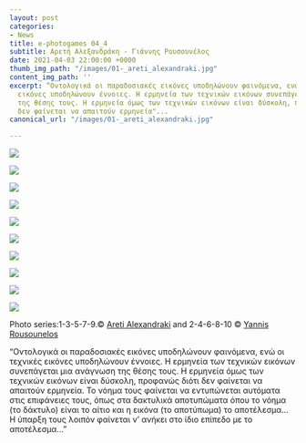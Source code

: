```yaml
---
layout: post
categories:
- News
title: e-photogames 04_4
subtitle: Αρετή Αλεξανδράκη - Γιάννης Ρουσουνέλος
date: 2021-04-03 22:00:00 +0000
thumb_img_path: "/images/01-_areti_alexandraki.jpg"
content_img_path: ''
excerpt: “Οντολογικά οι παραδοσιακές εικόνες υποδηλώνουν φαινόμενα, ενώ οι τεχνικές
  εικόνες υποδηλώνουν έννοιες. Η ερμηνεία των τεχνικών εικόνων συνεπάγεται μια ανάγνωση
  της θέσης τους. Η ερμηνεία όμως των τεχνικών εικόνων είναι δύσκολη, προφανώς διότι
  δεν φαίνεται να απαιτούν ερμηνεία"...
canonical_url: "/images/01-_areti_alexandraki.jpg"

---
```

![](/images/01-_areti_alexandraki.jpg)

![](/images/02_yannis_rousounelos.jpg)

![](/images/03-_areti_alexandraki.jpg)

![](/images/04_yannis_rousounelos.jpg)

![](/images/05-_areti_alexandraki.jpg)

![](/images/06_yannis_rousounelos.jpg)

![](/images/07-areti_alexandraki.jpg)

![](/images/10_yannis_rousounelos.jpg)

![](/images/09-areti_alexandraki.jpg)

![](/images/10_yannis_rousounelos-1.jpg)

Photo series:1-3-5-7-9.© <a href="https://www.facebook.com/aretialexandraki" target="blank"> Areti Alexandraki</a>  and  2-4-6-8-10  © <a href="https://www.facebook.com/yannis.rousounelos" target="blank"> Yannis Rousounelos</a>

“Οντολογικά οι παραδοσιακές εικόνες υποδηλώνουν φαινόμενα, ενώ οι τεχνικές εικόνες υποδηλώνουν έννοιες. Η ερμηνεία των τεχνικών εικόνων συνεπάγεται μια ανάγνωση της θέσης τους. Η ερμηνεία όμως των τεχνικών εικόνων είναι δύσκολη, προφανώς διότι δεν φαίνεται να απαιτούν ερμηνεία. Το νόημα τους φαίνεται να εντυπώνεται αυτόματα στις επιφάνειες τους, όπως στα δακτυλικά αποτυπώματα όπου το νόημα (το δάκτυλο) είναι το αίτιο και η εικόνα (το αποτύπωμα) το αποτέλεσμα… Η ύπαρξη τους λοιπόν φαίνεται ν’ ανήκει στο ίδιο επίπεδο με το αποτέλεσμα…”